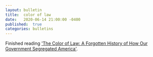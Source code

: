 ```yaml
---
layout:	bulletin
title:	color of law
date:	2020-06-14 21:00:00 -0400
published:	true
categories: bulletins
---
```

Finished reading ['The Color of Law: A Forgotten History of How Our Government Segregated America'](https://www.goodreads.com/book/show/32191706-the-color-of-law).
